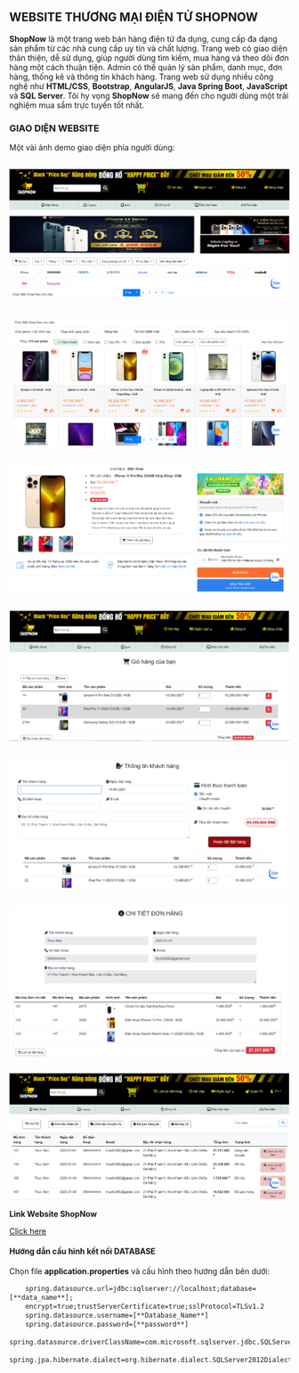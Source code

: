 ## WEBSITE THƯƠNG MẠI ĐIỆN TỬ SHOPNOW

**ShopNow** là một trang web bán hàng điện tử đa dụng, cung cấp đa dạng sản phẩm từ các nhà cung cấp uy tín và chất lượng. Trang web có giao diện thân thiện, dễ sử dụng, giúp người dùng tìm kiếm, mua hàng và theo dõi đơn hàng một cách thuận tiện. Admin có thể quản lý sản phẩm, danh mục, đơn hàng, thống kê và thông tin khách hàng. Trang web sử dụng nhiều công nghệ như **HTML/CSS**, **Bootstrap**, **AngularJS**, **Java Spring Boot**, **JavaScript** và **SQL Server**. Tôi hy vọng **ShopNow** sẽ mang đến cho người dùng một trải nghiệm mua sắm trực tuyến tốt nhất.

### GIAO DIỆN WEBSITE

Một vài ảnh demo giao diện phía người dùng:

## ![Tên ảnh](/src/main/resources/static/assets/images/anh1.png)

## ![Tên ảnh](/src/main/resources/static/assets/images/hinh2.png)

## ![Tên ảnh](/src/main/resources/static/assets/images/hinh3.png)

## ![Tên ảnh](/src/main/resources/static/assets/images/hinh4cart.png)

## ![Tên ảnh](/src/main/resources/static/assets/images/hinh5Thongtinkh.png)

## ![Tên ảnh](/src/main/resources/static/assets/images/hinh5.5Chitietdon.png)

![Tên ảnh](/src/main/resources/static/assets/images/hinh6lichsudathang.png)

**Link Website ShopNow**

[Click here](https://github.com/ThucSkin/Website-ShopNow)

#### Hướng dẫn cấu hình kết nối DATABASE

Chọn file **application.properties** và cấu hình theo hướng dẫn bên dưới:

```
    spring.datasource.url=jdbc:sqlserver://localhost;database=[**data_name**];
    encrypt=true;trustServerCertificate=true;sslProtocol=TLSv1.2
    spring.datasource.username=[**Database_Name**]
    spring.datasource.password=[**password**]
    spring.datasource.driverClassName=com.microsoft.sqlserver.jdbc.SQLServerDriver
    spring.jpa.hibernate.dialect=org.hibernate.dialect.SQLServer2012Dialect
```

